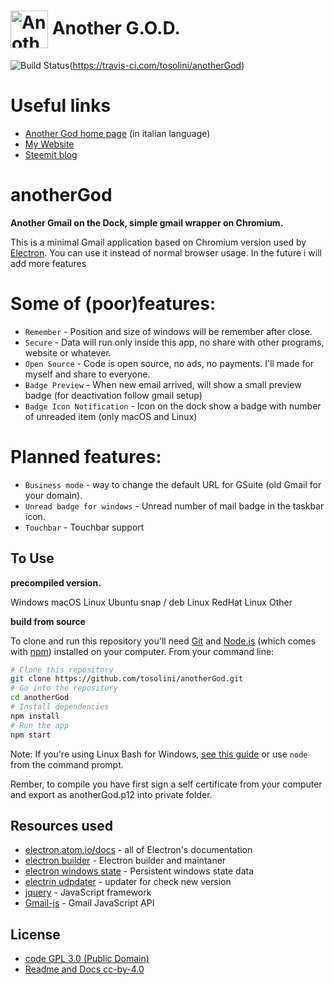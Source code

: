 # <img src="https://software.tosolini.info/wp-content/uploads/sites/5/2018/08/gmailicon@2x.png" width="60px" align="center" alt="Another God"> Another G.O.D.

![Build Status](https://travis-ci.com/tosolini/anotherGod.svg?branch=master)(https://travis-ci.com/tosolini/anotherGod)

# Useful links
- [Another God home page](https://software.tosolini.info/ita/anothergod) (in italian language)
- [My Website](https://tosolini.info)
- [Steemit blog](https://steemit.com/@tosolini)

# anotherGod

**Another Gmail on the Dock, simple gmail wrapper on Chromium.**

This is a minimal Gmail application based on Chromium version used by [Electron](http://electron.atom.io). You can use it instead of normal browser usage. In the future i will add more features


# Some of (poor)features:

- `Remember` - Position and size of windows will be remember after close.
- `Secure` - Data will run only inside this app, no share with other programs, website or whatever.
- `Open Source` - Code is open source, no ads, no payments. I'll made for myself and share to everyone.
- `Badge Preview` - When new email arrived, will show a small preview badge (for deactivation follow gmail setup)
- `Badge Icon Notification` - Icon on the dock show a badge with number of unreaded item (only macOS and Linux)

# Planned features:

- `Business mode` - way to change the default URL for GSuite (old Gmail for your domain).
- `Unread badge for windows` - Unread number of mail badge in the taskbar icon.
- `Touchbar` - Touchbar support

## To Use

**precompiled version.**

Windows
macOS
Linux Ubuntu snap / deb
Linux RedHat
Linux Other

**build from source**

To clone and run this repository you'll need [Git](https://git-scm.com) and [Node.js](https://nodejs.org/en/download/) (which comes with [npm](http://npmjs.com)) installed on your computer. From your command line:

```bash
# Clone this repository
git clone https://github.com/tosolini/anotherGod.git
# Go into the repository
cd anotherGod
# Install dependencies
npm install
# Run the app
npm start
```

Note: If you're using Linux Bash for Windows, [see this guide](https://www.howtogeek.com/261575/how-to-run-graphical-linux-desktop-applications-from-windows-10s-bash-shell/) or use `node` from the command prompt.

Rember, to compile you have first sign a self certificate from your computer and export as anotherGod.p12 into private folder.

## Resources used

- [electron.atom.io/docs](https://electron.atom.io/docs) - all of Electron's documentation
- [electron builder](https://electron.build) - Electron builder and maintaner
- [electron windows state](https://github.com/mawie81/electron-window-state#readme) - Persistent windows state data
- [electrin udpdater](https://github.com/mawie81/electron-window-state#readme) - updater for check new version
- [jquery](https://jquery.com) - JavaScript framework
- [Gmail-js](https://github.com/KartikTalwar/gmail.js) - Gmail JavaScript API

## License

- [code GPL 3.0 (Public Domain)](LICENSE.md)
- [Readme and Docs cc-by-4.0](http://creativecommons.org/licenses/by-nc-sa/4.0/)


